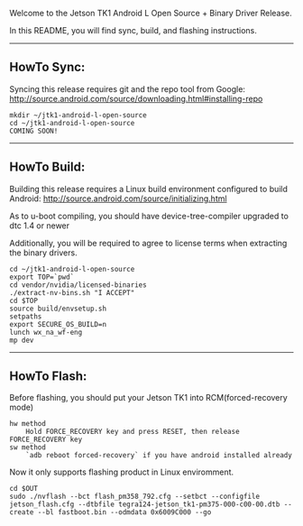 Welcome to the Jetson TK1 Android L Open Source + Binary Driver Release.

In this README, you will find sync, build, and flashing instructions.

---------
HowTo Sync:
---------

Syncing this release requires git and the repo tool from Google:
http://source.android.com/source/downloading.html#installing-repo

	mkdir ~/jtk1-android-l-open-source
	cd ~/jtk1-android-l-open-source
	COMING SOON!


---------
HowTo Build:
---------

Building this release requires a Linux build environment configured to
build Android: http://source.android.com/source/initializing.html

As to u-boot compiling, you should have device-tree-compiler upgraded to dtc
1.4 or newer

Additionally, you will be required to agree to license terms when extracting
the binary drivers.

	cd ~/jtk1-android-l-open-source
	export TOP=`pwd`
	cd vendor/nvidia/licensed-binaries
	./extract-nv-bins.sh "I ACCEPT"
	cd $TOP
	source build/envsetup.sh
	setpaths
	export SECURE_OS_BUILD=n
	lunch wx_na_wf-eng
	mp dev


---------
HowTo Flash:
---------

Before flashing, you should put your Jetson TK1 into RCM(forced-recovery mode)

	hw method
		Hold FORCE_RECOVERY key and press RESET, then release FORCE_RECOVERY key
	sw method
		`adb reboot forced-recovery` if you have android installed already

Now it only supports flashing product in Linux enviromment.

	cd $OUT
	sudo ./nvflash --bct flash_pm358_792.cfg --setbct --configfile jetson_flash.cfg --dtbfile tegra124-jetson_tk1-pm375-000-c00-00.dtb --create --bl fastboot.bin --odmdata 0x6009C000 --go
